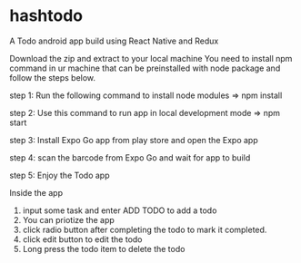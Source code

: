 # hashtodo
A Todo android app build using React Native and Redux

Download the zip and extract to your local machine
You need to install npm command in ur machine that can be preinstalled with node package and follow the steps below.

step 1: Run the following command to install node modules => npm install
        
step 2: Use this command to run app in local development mode => npm start

step 3: Install Expo Go app from play store and open the Expo app

step 4: scan the barcode from Expo Go and wait for app to build

step 5: Enjoy the Todo app

Inside the app
1. input some task and enter ADD TODO to add a todo
2. You can priotize the app
3. click radio button after completing the todo to mark it completed.
4. click edit button to edit the todo
5. Long press the todo item to delete the todo
